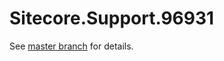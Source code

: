 # Sitecore.Support.96931

See [master branch](https://github.com/sitecoresupport/Sitecore.Support.96931) for details.